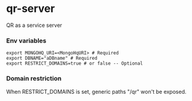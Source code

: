 # qr-server
QR as a service server


### Env variables

```shell
export MONGOHQ_URI=<MongoHqURI> # Required
export DBNAME="aDBname" # Required
export RESTRICT_DOMAINS=true # or false -- Optional
```

### Domain restriction
When RESTRICT\_DOMAINS is set, generic paths "/qr" won't be exposed.
